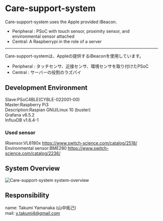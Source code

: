 # Care-support-system

Care-support-system uses the Apple provided iBeacon.

* Peripheral : PSoC with touch sensor, proximity sensor, and environmental sensor attached
* Central: A Raspberrypi in the role of a server

----------------------------------------------------------------

Care-support-systemは、Appleの提供するiBeaconを使用しています。

* Peripheral : タッチセンサ、近接センサ、環境センサを取り付けたPSoC
* Central : サーバーの役割のラズパイ

## Development Environment
Slave:PSoC4BLE(CYBLE-022001-00)  
Master:Raspberry Pi3  
Description:Raspian GNU/Linux 10 (buster)  
Grafana v6.5.2  
InfluxDB v1.6.4-1  

### Used sensor
IRsensor:VL6180x https://www.switch-science.com/catalog/2518/  
Environmental sensor:BME280 https://www.switch-science.com/catalog/2236/  

## System Overview
![Care-support-system system-overview](https://user-images.githubusercontent.com/66234583/105314958-f7f9d480-5c01-11eb-85c2-d883a3017011.png)

## Responsibility
name: Takumi Yamanaka (山中拓己)  
mail: y.takumi4@gmail.com